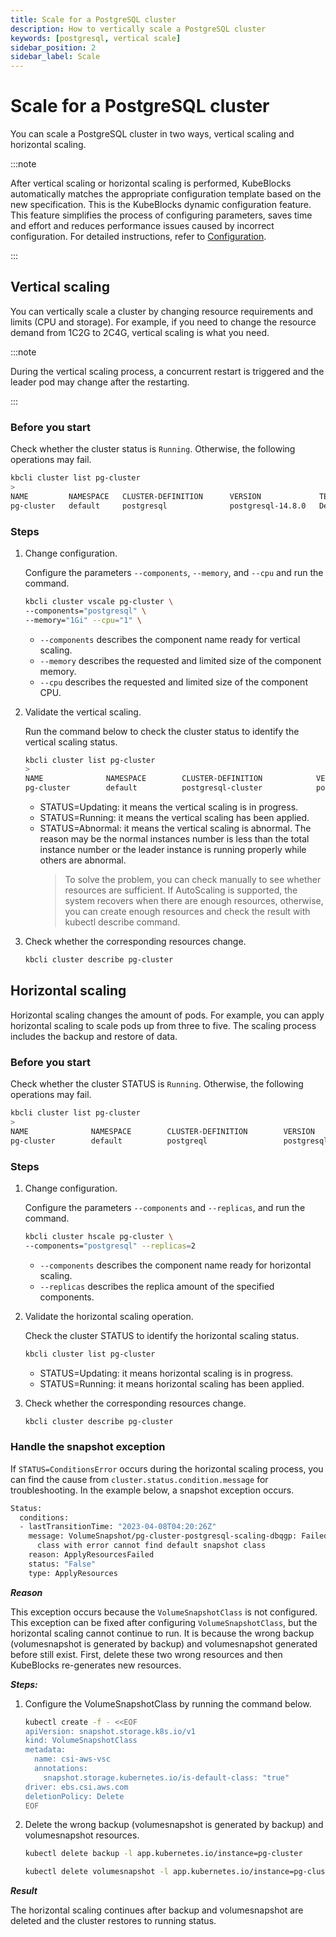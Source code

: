```yaml
---
title: Scale for a PostgreSQL cluster
description: How to vertically scale a PostgreSQL cluster
keywords: [postgresql, vertical scale]
sidebar_position: 2
sidebar_label: Scale
---
```


# Scale for a PostgreSQL cluster

You can scale a PostgreSQL cluster in two ways, vertical scaling and horizontal scaling.

:::note

After vertical scaling or horizontal scaling is performed, KubeBlocks automatically matches the appropriate configuration template based on the new specification. This is the KubeBlocks dynamic configuration feature. This feature simplifies the process of configuring parameters, saves time and effort and reduces performance issues caused by incorrect configuration. For detailed instructions, refer to [Configuration](./../configuration/configuration.md).

:::

## Vertical scaling

You can vertically scale a cluster by changing resource requirements and limits (CPU and storage). For example, if you need to change the resource demand from 1C2G to 2C4G, vertical scaling is what you need.

:::note

During the vertical scaling process, a concurrent restart is triggered and the leader pod may change after the restarting.

:::

### Before you start

Check whether the cluster status is `Running`. Otherwise, the following operations may fail.

```bash
kbcli cluster list pg-cluster
>
NAME         NAMESPACE   CLUSTER-DEFINITION      VERSION             TERMINATION-POLICY   STATUS    CREATED-TIME
pg-cluster   default     postgresql              postgresql-14.8.0   Delete               Running   Mar 03,2023 18:00 UTC+0800
```

### Steps

1. Change configuration.

   Configure the parameters `--components`, `--memory`, and `--cpu` and run the command.

   ```bash
   kbcli cluster vscale pg-cluster \
   --components="postgresql" \
   --memory="1Gi" --cpu="1" \
   ```

   - `--components` describes the component name ready for vertical scaling.
   - `--memory` describes the requested and limited size of the component memory.
   - `--cpu` describes the requested and limited size of the component CPU.

2. Validate the vertical scaling.

    Run the command below to check the cluster status to identify the vertical scaling status.

    ```bash
    kbcli cluster list pg-cluster
    >
    NAME              NAMESPACE        CLUSTER-DEFINITION            VERSION                TERMINATION-POLICY   STATUS    CREATED-TIME
    pg-cluster        default          postgresql-cluster            postgresql-14.8.0      Delete               Running   Mar 03,2023 18:00 UTC+0800
    ```

   - STATUS=Updating: it means the vertical scaling is in progress.
   - STATUS=Running: it means the vertical scaling has been applied.
   - STATUS=Abnormal: it means the vertical scaling is abnormal. The reason may be the normal instances number is less than the total instance number or the leader instance is running properly while others are abnormal.
     > To solve the problem, you can check manually to see whether resources are sufficient. If AutoScaling is supported, the system recovers when there are enough resources, otherwise, you can create enough resources and check the result with kubectl describe command.

3. Check whether the corresponding resources change.

    ```bash
    kbcli cluster describe pg-cluster
    ```

## Horizontal scaling

Horizontal scaling changes the amount of pods. For example, you can apply horizontal scaling to scale pods up from three to five. The scaling process includes the backup and restore of data.

### Before you start

Check whether the cluster STATUS is `Running`. Otherwise, the following operations may fail.

```bash
kbcli cluster list pg-cluster
>
NAME              NAMESPACE        CLUSTER-DEFINITION        VERSION                TERMINATION-POLICY        STATUS         CREATED-TIME
pg-cluster        default          postgreql                 postgresql-14.8.0      Delete                    Running        Mar 03,2023 19:29 UTC+0800
```

### Steps

1. Change configuration.

    Configure the parameters `--components` and `--replicas`, and run the command.

    ```bash
    kbcli cluster hscale pg-cluster \
    --components="postgresql" --replicas=2
    ```

    - `--components` describes the component name ready for horizontal scaling.
    - `--replicas` describes the replica amount of the specified components.

2. Validate the horizontal scaling operation.

    Check the cluster STATUS to identify the horizontal scaling status.

    ```bash
    kbcli cluster list pg-cluster
    ```

    - STATUS=Updating: it means horizontal scaling is in progress.
    - STATUS=Running: it means horizontal scaling has been applied.

3. Check whether the corresponding resources change.

    ```bash
    kbcli cluster describe pg-cluster
    ```

### Handle the snapshot exception

If `STATUS=ConditionsError` occurs during the horizontal scaling process, you can find the cause from `cluster.status.condition.message` for troubleshooting.
In the example below, a snapshot exception occurs.

```bash
Status:
  conditions: 
  - lastTransitionTime: "2023-04-08T04:20:26Z"
    message: VolumeSnapshot/pg-cluster-postgresql-scaling-dbqgp: Failed to set default snapshot
      class with error cannot find default snapshot class
    reason: ApplyResourcesFailed
    status: "False"
    type: ApplyResources
```

***Reason***

This exception occurs because the `VolumeSnapshotClass` is not configured. This exception can be fixed after configuring `VolumeSnapshotClass`, but the horizontal scaling cannot continue to run. It is because the wrong backup (volumesnapshot is generated by backup) and volumesnapshot generated before still exist. First, delete these two wrong resources and then KubeBlocks re-generates new resources.

***Steps:***

1. Configure the VolumeSnapshotClass by running the command below.

    ```bash
    kubectl create -f - <<EOF
    apiVersion: snapshot.storage.k8s.io/v1
    kind: VolumeSnapshotClass
    metadata:
      name: csi-aws-vsc
      annotations:
        snapshot.storage.kubernetes.io/is-default-class: "true"
    driver: ebs.csi.aws.com
    deletionPolicy: Delete
    EOF
    ```

2. Delete the wrong backup (volumesnapshot is generated by backup) and volumesnapshot resources.

    ```bash
    kubectl delete backup -l app.kubernetes.io/instance=pg-cluster
   
    kubectl delete volumesnapshot -l app.kubernetes.io/instance=pg-cluster
    ```

***Result***

The horizontal scaling continues after backup and volumesnapshot are deleted and the cluster restores to running status.
